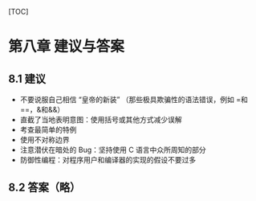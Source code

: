 [TOC]

# 第八章 建议与答案


## 8.1 建议

- 不要说服自己相信 “皇帝的新装” （那些极具欺骗性的语法错误，例如 =和==，&和&&）
- 直截了当地表明意图：使用括号或其他方式减少误解
- 考查最简单的特例
- 使用不对称边界
- 注意潜伏在暗处的 Bug：坚持使用 C 语言中众所周知的部分
- 防御性编程：对程序用户和编译器的实现的假设不要过多

## 8.2 答案（略）